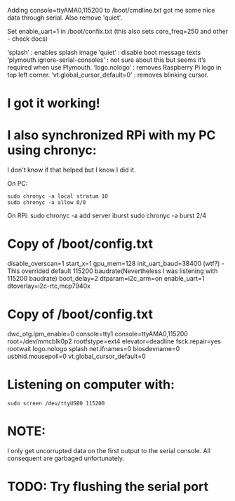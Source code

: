 Adding console=ttyAMA0,115200 to /boot/cmdline.txt got me some nice data through serial. Also remove 'quiet'.

Set enable_uart=1 in /boot/confix.txt (this also sets core_freq=250 and other - check docs)


‘splash’ : enables splash image
‘quiet’ : disable boot message texts
‘plymouth.ignore-serial-consoles’ : not sure about this but seems it’s required when use Plymouth.
‘logo.nologo’ : removes Raspberry Pi logo in top left corner.
‘vt.global_cursor_default=0’ : removes blinking cursor.


# I got it working!

# I also synchronized RPi with my PC using chronyc:
I don't know if that helped but I know I did it.

On PC:

	sudo chronyc -a local stratum 10
	sudo chronyc -a allow 0/0

On RPi:
	sudo chronyc -a add server <LaptopHostname> iburst
	sudo chronyc -a burst 2/4

# Copy of /boot/config.txt

disable_overscan=1
start_x=1
gpu_mem=128
init_uart_baud=38400 (wtf?) - This overrided default 115200 baudrate(Nevertheless I was listening with 115200 baudrate)
boot_delay=2
dtparam=i2c_arm=on
enable_uart=1
dtoverlay=i2c-rtc,mcp7940x

# Copy of /boot/config.txt

dwc_otg.lpm_enable=0 console=tty1 console=ttyAMA0,115200 root=/dev/mmcblk0p2 rootfstype=ext4 elevator=deadline fsck.repair=yes rootwait logo.nologo splash net.ifnames=0 biosdevname=0 usbhid.mousepoll=0 vt.global_cursor_default=0

# Listening on computer with:

	sudo screen /dev/ttyUSB0 115200

# NOTE:

I only get uncorrupted data on the first output to the serial console. All consequent are garbaged unfortunately.


# TODO: Try flushing the serial port 
